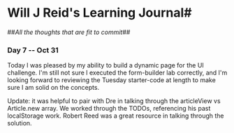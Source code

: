 # Will J Reid's Learning Journal#
##*All the thoughts that are fit to commit*##
### Day 7 -- Oct 31 ###

Today I was pleased by my ability to build a dynamic page for the UI challenge. I'm still not sure I executed the form-builder lab correctly, and I'm looking forward to reviewing the Tuesday starter-code at length to make sure I am solid on the concepts.

Update: it was helpful to pair with Dre in talking through the articleView vs Article.new array.  We worked through the TODOs, referencing his past localStorage work.  Robert Reed was a great resource in talking through the solution.
